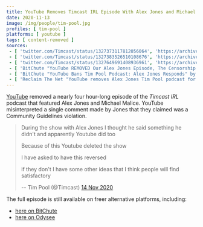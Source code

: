 ```yaml
---
title: YouTube Removes Timcast IRL Episode With Alex Jones and Michael Malice
date: 2020-11-13
image: /img/people/tim-pool.jpg
profiles: [ tim-pool ]
platforms: [ youtube ]
tags: [ content-removed ]
sources:
 - [ 'twitter.com/Timcast/status/1327373117812056064', 'https://archive.is/MBKFf' ]
 - [ 'twitter.com/Timcast/status/1327383526510108676', 'https://archive.is/Ly5Ey' ]
 - [ 'twitter.com/Timcast/status/1327649691408936961', 'https://archive.is/8652w' ]
 - [ 'BitChute "YouTube REMOVED Our Alex Jones Episode, The Censorship Is REAL And It Has Affected Us" by Timcast URL (14 Nov 2020)', 'https://www.bitchute.com/video/J552i7tLXeI/' ]
 - [ 'BitChute "YouTube Bans Tim Pool Podcast: Alex Jones Responds" by Infowars (14 Nov 2020)', 'https://www.bitchute.com/video/IWqNpUBhPWLx/' ]
 - [ 'Reclaim The Net "YouTube removes Alex Jones Tim Pool podcast for “harassment and bullying”" by Tom Parker (13 Nov 2020)', 'https://reclaimthenet.org/youtube-removes-alex-jones-tim-pool-podcast-episode/' ]
---
```


[YouTube](/youtube/) removed a nearly four hour-long episode of the _Timcast
IRL_ podcast that featured Alex Jones and Michael Malice. YouTube
misinterpreted a single comment made by Jones that they claimed was a Community
Guidelines violation.

> During the show with Alex Jones I thought he said something he didn't and
> apparently Youtube did too
>
> Because of this Youtube deleted the show
>
> I have asked to have this reversed
>
> if they don't I have some other ideas that I think people will find
> satisfactory
>
> -- Tim Pool (@Timcast) [14 Nov 2020](https://archive.is/8652w)

The full episode is still available on freer alternative platforms, including:
* [here on BitChute](https://www.bitchute.com/video/q7qNyXIENac/)
* [here on Odysee](https://odysee.com/@TimcastIRL:8/timcast-irl-alex-jones-talks-lockdowns:2)
